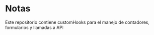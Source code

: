 # Notas

Este repositorio contiene customHooks para el manejo de contadores, 
formularios y llamadas a API

